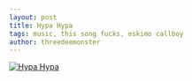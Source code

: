 ```yaml
---
layout: post
title: Hypa Hypa
tags: music, this song fucks, eskimo callboy
author: threedeemonster
---
```


[![Hypa Hypa](https://res.cloudinary.com/marcomontalbano/image/upload/v1636774141/video_to_markdown/images/youtube--75Mw8r5gW8E-c05b58ac6eb4c4700831b2b3070cd403.jpg)](https://youtu.be/75Mw8r5gW8E "Hypa Hypa")